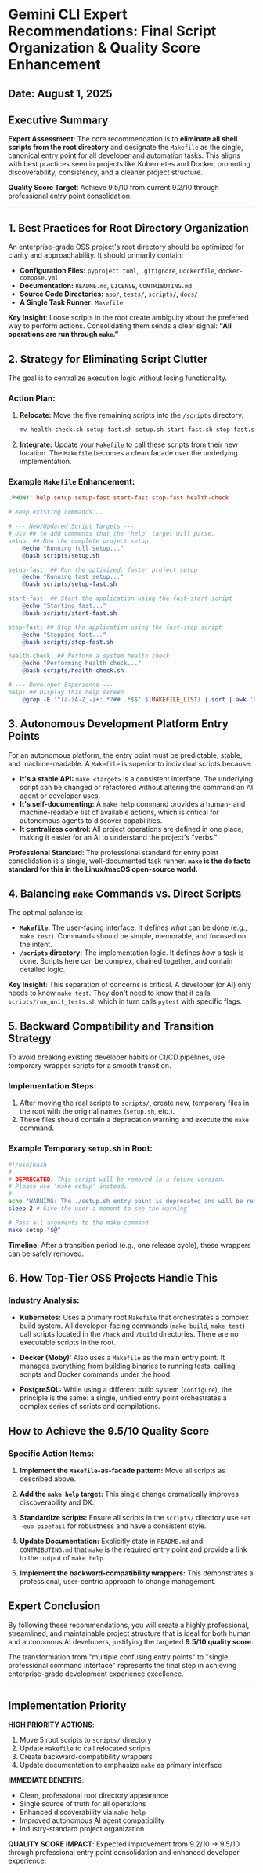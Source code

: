 # Gemini CLI Expert Recommendations: Final Script Organization & Quality Score Enhancement
## Date: August 1, 2025

## Executive Summary

**Expert Assessment**: The core recommendation is to **eliminate all shell scripts from the root directory** and designate the `Makefile` as the single, canonical entry point for all developer and automation tasks. This aligns with best practices seen in projects like Kubernetes and Docker, promoting discoverability, consistency, and a cleaner project structure.

**Quality Score Target**: Achieve 9.5/10 from current 9.2/10 through professional entry point consolidation.

---

## 1. Best Practices for Root Directory Organization

An enterprise-grade OSS project's root directory should be optimized for clarity and approachability. It should primarily contain:
- **Configuration Files:** `pyproject.toml`, `.gitignore`, `Dockerfile`, `docker-compose.yml`
- **Documentation:** `README.md`, `LICENSE`, `CONTRIBUTING.md`
- **Source Code Directories:** `app/`, `tests/`, `scripts/`, `docs/`
- **A Single Task Runner:** `Makefile`

**Key Insight**: Loose scripts in the root create ambiguity about the preferred way to perform actions. Consolidating them sends a clear signal: **"All operations are run through `make`."**

## 2. Strategy for Eliminating Script Clutter

The goal is to centralize execution logic without losing functionality.

### Action Plan:

1. **Relocate:** Move the five remaining scripts into the `/scripts` directory.
   ```bash
   mv health-check.sh setup-fast.sh setup.sh start-fast.sh stop-fast.sh scripts/
   ```

2. **Integrate:** Update your `Makefile` to call these scripts from their new location. The `Makefile` becomes a clean facade over the underlying implementation.

### Example `Makefile` Enhancement:

```makefile
.PHONY: help setup setup-fast start-fast stop-fast health-check

# Keep existing commands...

# --- New/Updated Script Targets ---
# Use ## to add comments that the 'help' target will parse.
setup: ## Run the complete project setup
	@echo "Running full setup..."
	@bash scripts/setup.sh

setup-fast: ## Run the optimized, faster project setup
	@echo "Running fast setup..."
	@bash scripts/setup-fast.sh

start-fast: ## Start the application using the fast-start script
	@echo "Starting fast..."
	@bash scripts/start-fast.sh

stop-fast: ## Stop the application using the fast-stop script
	@echo "Stopping fast..."
	@bash scripts/stop-fast.sh

health-check: ## Perform a system health check
	@echo "Performing health check..."
	@bash scripts/health-check.sh

# --- Developer Experience ---
help: ## Display this help screen
	@grep -E '^[a-zA-Z_-]+:.*?## .*$$' $(MAKEFILE_LIST) | sort | awk 'BEGIN {FS = ":.*?## "}; {printf "\033[36m%-20s\033[0m %s\n", $$1, $$2}'
```

## 3. Autonomous Development Platform Entry Points

For an autonomous platform, the entry point must be predictable, stable, and machine-readable. A `Makefile` is superior to individual scripts because:

- **It's a stable API:** `make <target>` is a consistent interface. The underlying script can be changed or refactored without altering the command an AI agent or developer uses.
- **It's self-documenting:** A `make help` command provides a human- and machine-readable list of available actions, which is critical for autonomous agents to discover capabilities.
- **It centralizes control:** All project operations are defined in one place, making it easier for an AI to understand the project's "verbs."

**Professional Standard**: The professional standard for entry point consolidation is a single, well-documented task runner. **`make` is the de facto standard for this in the Linux/macOS open-source world.**

## 4. Balancing `make` Commands vs. Direct Scripts

The optimal balance is:
- **`Makefile`:** The user-facing interface. It defines *what* can be done (e.g., `make test`). Commands should be simple, memorable, and focused on the intent.
- **`/scripts` directory:** The implementation logic. It defines *how* a task is done. Scripts here can be complex, chained together, and contain detailed logic.

**Key Insight**: This separation of concerns is critical. A developer (or AI) only needs to know `make test`. They don't need to know that it calls `scripts/run_unit_tests.sh` which in turn calls `pytest` with specific flags.

## 5. Backward Compatibility and Transition Strategy

To avoid breaking existing developer habits or CI/CD pipelines, use temporary wrapper scripts for a smooth transition.

### Implementation Steps:

1. After moving the real scripts to `scripts/`, create new, temporary files in the root with the original names (`setup.sh`, etc.).
2. These files should contain a deprecation warning and execute the `make` command.

### Example Temporary `setup.sh` in Root:

```bash
#!/bin/bash
#
# DEPRECATED: This script will be removed in a future version.
# Please use 'make setup' instead.
#
echo "WARNING: The ./setup.sh entry point is deprecated and will be removed. Please use 'make setup'." >&2
sleep 2 # Give the user a moment to see the warning

# Pass all arguments to the make command
make setup "$@"
```

**Timeline**: After a transition period (e.g., one release cycle), these wrappers can be safely removed.

## 6. How Top-Tier OSS Projects Handle This

### Industry Analysis:

- **Kubernetes:** Uses a primary root `Makefile` that orchestrates a complex build system. All developer-facing commands (`make build`, `make test`) call scripts located in the `/hack` and `/build` directories. There are no executable scripts in the root.

- **Docker (Moby):** Also uses a `Makefile` as the main entry point. It manages everything from building binaries to running tests, calling scripts and Docker commands under the hood.

- **PostgreSQL:** While using a different build system (`configure`), the principle is the same: a single, unified entry point orchestrates a complex series of scripts and compilations.

## How to Achieve the 9.5/10 Quality Score

### Specific Action Items:

1. **Implement the `Makefile`-as-facade pattern:** Move all scripts as described above.

2. **Add the `make help` target:** This single change dramatically improves discoverability and DX.

3. **Standardize scripts:** Ensure all scripts in the `scripts/` directory use `set -euo pipefail` for robustness and have a consistent style.

4. **Update Documentation:** Explicitly state in `README.md` and `CONTRIBUTING.md` that `make` is the required entry point and provide a link to the output of `make help`.

5. **Implement the backward-compatibility wrappers:** This demonstrates a professional, user-centric approach to change management.

## Expert Conclusion

By following these recommendations, you will create a highly professional, streamlined, and maintainable project structure that is ideal for both human and autonomous AI developers, justifying the targeted **9.5/10 quality score**.

The transformation from "multiple confusing entry points" to "single professional command interface" represents the final step in achieving enterprise-grade development experience excellence.

---

## Implementation Priority

**HIGH PRIORITY ACTIONS**:
1. Move 5 root scripts to `scripts/` directory
2. Update `Makefile` to call relocated scripts
3. Create backward-compatibility wrappers
4. Update documentation to emphasize `make` as primary interface

**IMMEDIATE BENEFITS**:
- Clean, professional root directory appearance
- Single source of truth for all operations
- Enhanced discoverability via `make help`
- Improved autonomous AI agent compatibility
- Industry-standard project organization

**QUALITY SCORE IMPACT**: Expected improvement from 9.2/10 → 9.5/10 through professional entry point consolidation and enhanced developer experience.